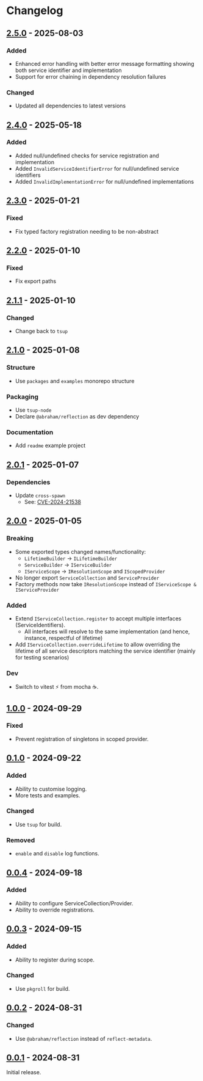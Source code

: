 # Changelog

## [2.5.0] - 2025-08-03

### Added

- Enhanced error handling with better error message formatting showing both service identifier and implementation
- Support for error chaining in dependency resolution failures

### Changed

- Updated all dependencies to latest versions

## [2.4.0] - 2025-05-18

### Added

- Added null/undefined checks for service registration and implementation
- Added `InvalidServiceIdentifierError` for null/undefined service identifiers
- Added `InvalidImplementationError` for null/undefined implementations

## [2.3.0] - 2025-01-21

### Fixed

- Fix typed factory registration needing to be non-abstract

## [2.2.0] - 2025-01-10

### Fixed

- Fix export paths

## [2.1.1] - 2025-01-10

### Changed

- Change back to `tsup`

## [2.1.0] - 2025-01-08

### Structure

- Use `packages` and `examples` monorepo structure

### Packaging

- Use `tsup-node`
- Declare `@abraham/reflection` as dev dependency

### Documentation

- Add `readme` example project

## [2.0.1] - 2025-01-07

### Dependencies

- Update `cross-spawn`
  - See: [CVE-2024-21538](https://nvd.nist.gov/vuln/detail/CVE-2024-21538)

## [2.0.0] - 2025-01-05

### Breaking

- Some exported types changed names/functionality:
  - `LifetimeBuilder` -> `ILifetimeBuilder`
  - `ServiceBuilder` -> `IServiceBuilder`
  - `IServiceScope` -> `IResolutionScope` and `IScopedProvider`
- No longer export `ServiceCollection` and `ServiceProvider`
- Factory methods now take `IResolutionScope` instead of `IServiceScope & IServiceProvider`

### Added

- Extend `IServiceCollection.register` to accept multiple interfaces (ServiceIdentifiers).
  - All interfaces will resolve to the same implementation (and hence, instance, respectful of lifetime)
- Add `IServiceCollection.overrideLifetime` to allow overriding the lifetime of all service descriptors matching the service identifier (mainly for testing scenarios)

### Dev

- Switch to vitest ⚡ from mocha ☕.

## [1.0.0] - 2024-09-29

### Fixed

- Prevent registration of singletons in scoped provider.

## [0.1.0] - 2024-09-22

### Added

- Ability to customise logging.
- More tests and examples.

### Changed

- Use `tsup` for build.

### Removed

- `enable` and `disable` log functions.

## [0.0.4] - 2024-09-18

### Added

- Ability to configure ServiceCollection/Provider.
- Ability to override registrations.

## [0.0.3] - 2024-09-15

### Added

- Ability to register during scope.

### Changed

- Use `pkgroll` for build.

## [0.0.2] - 2024-08-31

### Changed

- Use `@abraham/reflection` instead of `reflect-metadata`.

## [0.0.1] - 2024-08-31

Initial release.

[2.5.0]: https://github.com/shellicar/core-di/releases/tag/2.5.0
[2.4.0]: https://github.com/shellicar/core-di/releases/tag/2.4.0
[2.3.0]: https://github.com/shellicar/core-di/releases/tag/2.3.0
[2.2.0]: https://github.com/shellicar/core-di/releases/tag/2.2.0
[2.1.1]: https://github.com/shellicar/core-di/releases/tag/2.1.1
[2.1.0]: https://github.com/shellicar/core-di/releases/tag/2.1.0
[2.0.1]: https://github.com/shellicar/core-di/releases/tag/2.0.1
[2.0.0]: https://github.com/shellicar/core-di/releases/tag/2.0.0
[1.0.0]: https://github.com/shellicar/core-di/releases/tag/1.0.0
[0.1.0]: https://github.com/shellicar/core-di/releases/tag/0.1.0
[0.0.4]: https://github.com/shellicar/core-di/releases/tag/0.0.4
[0.0.3]: https://github.com/shellicar/core-di/releases/tag/0.0.3
[0.0.2]: https://github.com/shellicar/core-di/releases/tag/0.0.2
[0.0.1]: https://github.com/shellicar/core-di/releases/tag/0.0.1
